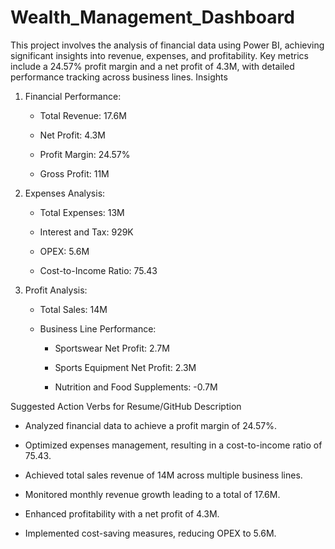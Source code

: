 # Wealth_Management_Dashboard
This project involves the analysis of financial data using Power BI, achieving significant insights into revenue, expenses, and profitability. Key metrics include a 24.57% profit margin and a net profit of 4.3M, with detailed performance tracking across business lines.
Insights

1. Financial Performance:

   - Total Revenue: 17.6M

   - Net Profit: 4.3M

   - Profit Margin: 24.57%

   - Gross Profit: 11M


2. Expenses Analysis:

   - Total Expenses: 13M

   - Interest and Tax: 929K

   - OPEX: 5.6M

   - Cost-to-Income Ratio: 75.43


3. Profit Analysis:

   - Total Sales: 14M

   - Business Line Performance:

     - Sportswear Net Profit: 2.7M

     - Sports Equipment Net Profit: 2.3M

     - Nutrition and Food Supplements: -0.7M

 Suggested Action Verbs for Resume/GitHub Description



- Analyzed financial data to achieve a profit margin of 24.57%.

- Optimized expenses management, resulting in a cost-to-income ratio of 75.43.

- Achieved total sales revenue of 14M across multiple business lines.

- Monitored monthly revenue growth leading to a total of 17.6M.

- Enhanced profitability with a net profit of 4.3M.

- Implemented cost-saving measures, reducing OPEX to 5.6M.
